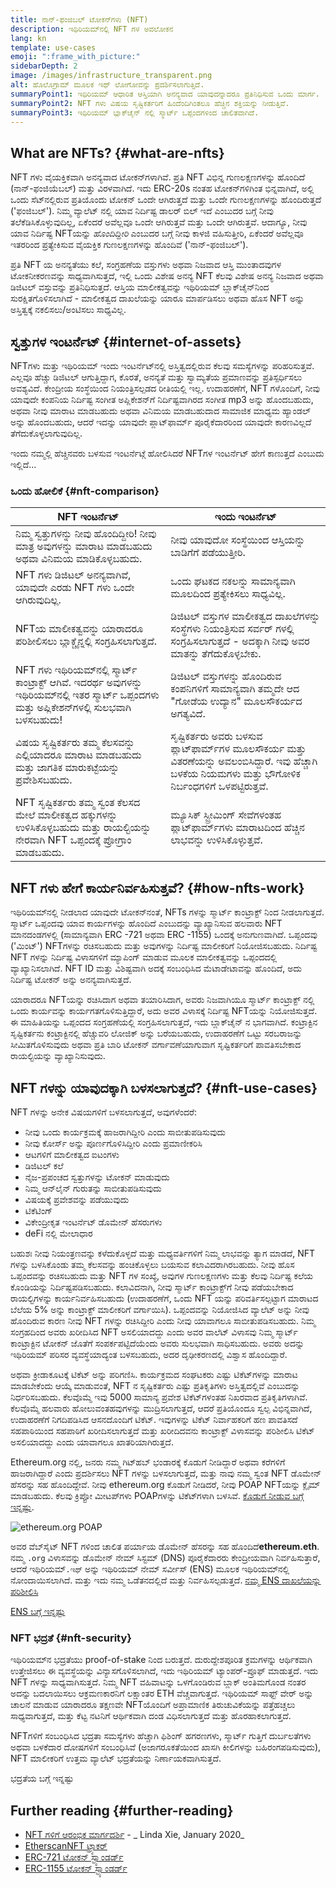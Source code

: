 ```yaml
---
title: ನಾನ್-ಫಂಜಿಬಲ್ ಟೋಕನ್‍ಗಳು (NFT)
description: ಇಥಿರಿಯಮ್‍ನಲ್ಲಿ NFT ಗಳ ಅವಲೋಕನ
lang: kn
template: use-cases
emoji: ":frame_with_picture:"
sidebarDepth: 2
image: /images/infrastructure_transparent.png
alt: ಹೊಲೊಗ್ರಾಮ್ ಮೂಲಕ ಇಥ್ ಲೋಗೋವನ್ನು ಪ್ರದರ್ಶಿಸಲಾಗುತ್ತಿದೆ.
summaryPoint1: ಇಥಿರಿಯಮ್ ಆಧಾರಿತ ಆಸ್ತಿಯಾಗಿ ಅನನ್ಯವಾದ ಯಾವುದನ್ನಾದರೂ ಪ್ರತಿನಿಧಿಸುವ ಒಂದು ಮಾರ್ಗ.
summaryPoint2: NFT ಗಳು ವಿಷಯ ಸೃಷ್ಟಿಕರ್ತರಿಗೆ ಹಿಂದೆಂದಿಗಿಂತಲೂ ಹೆಚ್ಚಿನ ಶಕ್ತಿಯನ್ನು ನೀಡುತ್ತಿವೆ.
summaryPoint3: ಇಥಿರಿಯಮ್ ಬ್ಲಾಕ್‍ಚೈನ್ ನಲ್ಲಿ ಸ್ಮಾರ್ಟ್ ಒಪ್ಪಂದಗಳಿಂದ ಚಾಲಿತವಾಗಿದೆ.
---
```


## What are NFTs? {#what-are-nfts}

NFT ಗಳು ವೈಯಕ್ತಿಕವಾಗಿ ಅನನ್ಯವಾದ ಟೋಕನ್‍ಗಳಾಗಿವೆ. ಪ್ರತಿ NFT ವಿಭಿನ್ನ ಗುಣಲಕ್ಷಣಗಳನ್ನು ಹೊಂದಿದೆ (ನಾನ್-ಫಂಜಿಯೆಬಲ್) ಮತ್ತು ವಿರಳವಾಗಿದೆ. ಇದು ERC-20s ನಂತಹ ಟೋಕನ್‍ಗಳಿಗಿಂತ ಭಿನ್ನವಾಗಿದೆ, ಅಲ್ಲಿ ಒಂದು ಸೆಟ್‍ನಲ್ಲಿರುವ ಪ್ರತಿಯೊಂದು ಟೋಕನ್ ಒಂದೇ ಆಗಿರುತ್ತದೆ ಮತ್ತು ಒಂದೇ ಗುಣಲಕ್ಷಣಗಳನ್ನು ಹೊಂದಿರುತ್ತದೆ ('ಫಂಜಿಬಲ್'). ನಿಮ್ಮ ವ್ಯಾಲೆಟ್ ನಲ್ಲಿ ಯಾವ ನಿರ್ದಿಷ್ಟ ಡಾಲರ್ ಬಿಲ್ ಇದೆ ಎಂಬುದರ ಬಗ್ಗೆ ನೀವು ತಲೆಕೆಡಿಸಿಕೊಳ್ಳುವುದಿಲ್ಲ, ಏಕೆಂದರೆ ಅವೆಲ್ಲವೂ ಒಂದೇ ಆಗಿರುತ್ತವೆ ಮತ್ತು ಒಂದೇ ಆಗಿರುತ್ತವೆ. ಆದಾಗ್ಯೂ, ನೀವು ಯಾವ ನಿರ್ದಿಷ್ಟ NFTಯನ್ನು _ಹೊಂದಿದ್ದೀರಿ_ ಎಂಬುದರ ಬಗ್ಗೆ ನೀವು ಕಾಳಜಿ ವಹಿಸುತ್ತೀರಿ, ಏಕೆಂದರೆ ಅವೆಲ್ಲವೂ ಇತರರಿಂದ ಪ್ರತ್ಯೇಕಿಸುವ ವೈಯಕ್ತಿಕ ಗುಣಲಕ್ಷಣಗಳನ್ನು ಹೊಂದಿವೆ ('ನಾನ್-ಫಂಜಿಬಲ್').

ಪ್ರತಿ NFT ಯ ಅನನ್ಯತೆಯು ಕಲೆ, ಸಂಗ್ರಹಣೆಯ ವಸ್ತುಗಳು ಅಥವಾ ನಿಜವಾದ ಆಸ್ತಿ ಮುಂತಾದವುಗಳ ಟೋಕನೀಕರಣವನ್ನು ಸಾಧ್ಯವಾಗಿಸುತ್ತದೆ, ಇಲ್ಲಿ ಒಂದು ವಿಶೇಷ ಅನನ್ಯ NFT ಕೆಲವು ವಿಶೇಷ ಅನನ್ಯ ನಿಜವಾದ ಅಥವಾ ಡಿಜಿಟಲ್ ವಸ್ತುವನ್ನು ಪ್ರತಿನಿಧಿಸುತ್ತದೆ. ಆಸ್ತಿಯ ಮಾಲೀಕತ್ವವನ್ನು ಇಥಿರಿಯಮ್ ಬ್ಲಾಕ್‍ಚೈನ್‍ನಿಂದ ಸುರಕ್ಷಿತಗೊಳಿಸಲಾಗಿದೆ - ಮಾಲೀಕತ್ವದ ದಾಖಲೆಯನ್ನು ಯಾರೂ ಮಾರ್ಪಡಿಸಲು ಅಥವಾ ಹೊಸ NFT ಅನ್ನು ಅಸ್ತಿತ್ವಕ್ಕೆ ನಕಲಿಸಲು/ಅಂಟಿಸಲು ಸಾಧ್ಯವಿಲ್ಲ.

<YouTube id="Xdkkux6OxfM" />

## ಸ್ವತ್ತುಗಳ ಇಂಟರ್ನೆಟ್ {#internet-of-assets}

NFTಗಳು ಮತ್ತು ಇಥಿರಿಯಮ್ ಇಂದು ಇಂಟರ್ನೆಟ್‍ನಲ್ಲಿ ಅಸ್ತಿತ್ವದಲ್ಲಿರುವ ಕೆಲವು ಸಮಸ್ಯೆಗಳನ್ನು ಪರಿಹರಿಸುತ್ತವೆ. ಎಲ್ಲವೂ ಹೆಚ್ಚು ಡಿಜಿಟಲ್ ಆಗುತ್ತಿದ್ದಾಗ, ಕೊರತೆ, ಅನನ್ಯತೆ ಮತ್ತು ಸ್ವಾಮ್ಯತೆಯ ಪ್ರಮಾಣವನ್ನು ಪ್ರತಿಸ್ಪರ್ಧಿಸಲು ಅವಶ್ಯವಿದೆ. ಕೇಂದ್ರೀಯ ಸಂಸ್ಥೆಯಿಂದ ನಿಯಂತ್ರಿಸಲ್ಪಡದ ರೀತಿಯಲ್ಲಿ ಇಲ್ಲ. ಉದಾಹರಣೆಗೆ, NFT ಗಳೊಂದಿಗೆ, ನೀವು ಯಾವುದೇ ಕಂಪನಿಯ ನಿರ್ದಿಷ್ಟ ಸಂಗೀತ ಅಪ್ಲಿಕೇಶನ್‌ಗೆ ನಿರ್ದಿಷ್ಟವಾಗಿರದ ಸಂಗೀತ mp3 ಅನ್ನು ಹೊಂದಬಹುದು, ಅಥವಾ ನೀವು ಮಾರಾಟ ಮಾಡಬಹುದು ಅಥವಾ ವಿನಿಮಯ ಮಾಡಬಹುದಾದ ಸಾಮಾಜಿಕ ಮಾಧ್ಯಮ ಹ್ಯಾಂಡಲ್ ಅನ್ನು ಹೊಂದಬಹುದು, ಆದರೆ ಇದನ್ನು ಯಾವುದೇ ಪ್ಲಾಟ್‌ಫಾರ್ಮ್ ಪೂರೈಕೆದಾರರಿಂದ ಯಾವುದೇ ಕಾರಣವಿಲ್ಲದೆ ತೆಗೆದುಕೊಳ್ಳಲಾಗುವುದಿಲ್ಲ.

ಇಂದು ನಮ್ಮಲ್ಲಿ ಹೆಚ್ಚಿನವರು ಬಳಸುವ ಇಂಟರ್ನೆಟ್ಗೆ ಹೋಲಿಸಿದರೆ NFTಗಳ ಇಂಟರ್ನೆಟ್ ಹೇಗೆ ಕಾಣುತ್ತದೆ ಎಂಬುದು ಇಲ್ಲಿದೆ...

### ಒಂದು ಹೋಲಿಕೆ {#nft-comparison}

| NFT ಇಂಟರ್ನೆಟ್                                                                                                                                        | ಇಂದು ಇಂಟರ್ನೆಟ್                                                                                                                                             |
| ---------------------------------------------------------------------------------------------------------------------------------------------------- | ---------------------------------------------------------------------------------------------------------------------------------------------------------- |
| ನಿಮ್ಮ ಸ್ವತ್ತುಗಳನ್ನು ನೀವು ಹೊಂದಿದ್ದೀರಿ! ನೀವು ಮಾತ್ರ ಅವುಗಳನ್ನು ಮಾರಾಟ ಮಾಡಬಹುದು ಅಥವಾ ವಿನಿಮಯ ಮಾಡಿಕೊಳ್ಳಬಹುದು.                                                | ನೀವು ಯಾವುದೋ ಸಂಸ್ಥೆಯಿಂದ ಆಸ್ತಿಯನ್ನು ಬಾಡಿಗೆಗೆ ಪಡೆಯುತ್ತೀರಿ.                                                                                                    |
| NFT ಗಳು ಡಿಜಿಟಲ್ ಅನನ್ಯವಾಗಿವೆ, ಯಾವುದೇ ಎರಡು NFT ಗಳು ಒಂದೇ ಆಗಿರುವುದಿಲ್ಲ.                                                                                  | ಒಂದು ಘಟಕದ ನಕಲನ್ನು ಸಾಮಾನ್ಯವಾಗಿ ಮೂಲದಿಂದ ಪ್ರತ್ಯೇಕಿಸಲು ಸಾಧ್ಯವಿಲ್ಲ.                                                                                             |
| NFTಯ ಮಾಲೀಕತ್ವವನ್ನು ಯಾರಾದರೂ ಪರಿಶೀಲಿಸಲು ಬ್ಲಾಕ್ಚೈನ್ನಲ್ಲಿ ಸಂಗ್ರಹಿಸಲಾಗುತ್ತದೆ.                                                                             | ಡಿಜಿಟಲ್ ವಸ್ತುಗಳ ಮಾಲೀಕತ್ವದ ದಾಖಲೆಗಳನ್ನು ಸಂಸ್ಥೆಗಳು ನಿಯಂತ್ರಿಸುವ ಸರ್ವರ್ ಗಳಲ್ಲಿ ಸಂಗ್ರಹಿಸಲಾಗುತ್ತದೆ - ಅದಕ್ಕಾಗಿ ನೀವು ಅವರ ಮಾತನ್ನು ತೆಗೆದುಕೊಳ್ಳಬೇಕು.                   |
| NFT ಗಳು ಇಥಿರಿಯಮ್‍ನಲ್ಲಿ ಸ್ಮಾರ್ಟ್ ಕಾಂಟ್ರಾಕ್ಟ್ ಆಗಿವೆ. ಇದರರ್ಥ ಅವುಗಳನ್ನು ಇಥಿರಿಯಮ್‍ನಲ್ಲಿ ಇತರ ಸ್ಮಾರ್ಟ್ ಒಪ್ಪಂದಗಳು ಮತ್ತು ಅಪ್ಲಿಕೇಶನ್‍ಗಳಲ್ಲಿ ಸುಲಭವಾಗಿ ಬಳಸಬಹುದು! | ಡಿಜಿಟಲ್ ವಸ್ತುಗಳನ್ನು ಹೊಂದಿರುವ ಕಂಪನಿಗಳಿಗೆ ಸಾಮಾನ್ಯವಾಗಿ ತಮ್ಮದೇ ಆದ "ಗೋಡೆಯ ಉದ್ಯಾನ" ಮೂಲಸೌಕರ್ಯದ ಅಗತ್ಯವಿದೆ.                                                         |
| ವಿಷಯ ಸೃಷ್ಟಿಕರ್ತರು ತಮ್ಮ ಕೆಲಸವನ್ನು ಎಲ್ಲಿಯಾದರೂ ಮಾರಾಟ ಮಾಡಬಹುದು ಮತ್ತು ಜಾಗತಿಕ ಮಾರುಕಟ್ಟೆಯನ್ನು ಪ್ರವೇಶಿಸಬಹುದು.                                                | ಸೃಷ್ಟಿಕರ್ತರು ಅವರು ಬಳಸುವ ಪ್ಲಾಟ್‍ಫಾರ್ಮ್‍ಗಳ ಮೂಲಸೌಕರ್ಯ ಮತ್ತು ವಿತರಣೆಯನ್ನು ಅವಲಂಬಿಸಿದ್ದಾರೆ. ಇವು ಹೆಚ್ಚಾಗಿ ಬಳಕೆಯ ನಿಯಮಗಳು ಮತ್ತು ಭೌಗೋಳಿಕ ನಿರ್ಬಂಧಗಳಿಗೆ ಒಳಪಟ್ಟಿರುತ್ತವೆ. |
| NFT ಸೃಷ್ಟಿಕರ್ತರು ತಮ್ಮ ಸ್ವಂತ ಕೆಲಸದ ಮೇಲೆ ಮಾಲೀಕತ್ವದ ಹಕ್ಕುಗಳನ್ನು ಉಳಿಸಿಕೊಳ್ಳಬಹುದು ಮತ್ತು ರಾಯಲ್ಟಿಯನ್ನು ನೇರವಾಗಿ NFT ಒಪ್ಪಂದಕ್ಕೆ ಪ್ರೋಗ್ರಾಂ ಮಾಡಬಹುದು.           | ಮ್ಯೂಸಿಕ್ ಸ್ಟ್ರೀಮಿಂಗ್ ಸೇವೆಗಳಂತಹ ಪ್ಲಾಟ್‍ಫಾರ್ಮ್‍ಗಳು ಮಾರಾಟದಿಂದ ಹೆಚ್ಚಿನ ಲಾಭವನ್ನು ಉಳಿಸಿಕೊಳ್ಳುತ್ತವೆ.                                                              |

## NFT ಗಳು ಹೇಗೆ ಕಾರ್ಯನಿರ್ವಹಿಸುತ್ತವೆ? {#how-nfts-work}

ಇಥಿರಿಯಮ್‍ನಲ್ಲಿ ನೀಡಲಾದ ಯಾವುದೇ ಟೋಕನ್‍ನಂತೆ, NFTs ಗಳನ್ನು ಸ್ಮಾರ್ಟ್ ಕಾಂಟ್ರಾಕ್ಟ್ ನಿಂದ ನೀಡಲಾಗುತ್ತದೆ. ಸ್ಮಾರ್ಟ್ ಒಪ್ಪಂದವು ಯಾವ ಕಾರ್ಯಗಳನ್ನು ಹೊಂದಿದೆ ಎಂಬುದನ್ನು ವ್ಯಾಖ್ಯಾನಿಸುವ ಹಲವಾರು NFT ಮಾನದಂಡಗಳಲ್ಲಿ (ಸಾಮಾನ್ಯವಾಗಿ ERC -721 ಅಥವಾ ERC -1155) ಒಂದಕ್ಕೆ ಅನುಗುಣವಾಗಿದೆ. ಒಪ್ಪಂದವು ('ಮಿಂಟ್') NFTಗಳನ್ನು ರಚಿಸಬಹುದು ಮತ್ತು ಅವುಗಳನ್ನು ನಿರ್ದಿಷ್ಟ ಮಾಲೀಕರಿಗೆ ನಿಯೋಜಿಸಬಹುದು. ನಿರ್ದಿಷ್ಟ NFT ಗಳನ್ನು ನಿರ್ದಿಷ್ಟ ವಿಳಾಸಗಳಿಗೆ ಮ್ಯಾಪಿಂಗ್ ಮಾಡುವ ಮೂಲಕ ಮಾಲೀಕತ್ವವನ್ನು ಒಪ್ಪಂದದಲ್ಲಿ ವ್ಯಾಖ್ಯಾನಿಸಲಾಗಿದೆ. NFT ID ಮತ್ತು ವಿಶಿಷ್ಟವಾಗಿ ಅದಕ್ಕೆ ಸಂಬಂಧಿಸಿದ ಮೆಟಾಡೇಟಾವನ್ನು ಹೊಂದಿದೆ, ಅದು ನಿರ್ದಿಷ್ಟ ಟೋಕನ್ ಅನ್ನು ಅನನ್ಯವಾಗಿಸುತ್ತದೆ.

ಯಾರಾದರೂ NFTಯನ್ನು ರಚಿಸಿದಾಗ ಅಥವಾ ತಯಾರಿಸಿದಾಗ, ಅವರು ನಿಜವಾಗಿಯೂ ಸ್ಮಾರ್ಟ್ ಕಾಂಟ್ರಾಕ್ಟ್ ನಲ್ಲಿ ಒಂದು ಕಾರ್ಯವನ್ನು ಕಾರ್ಯಗತಗೊಳಿಸುತ್ತಿದ್ದಾರೆ, ಅದು ಅವರ ವಿಳಾಸಕ್ಕೆ ನಿರ್ದಿಷ್ಟ NFTಯನ್ನು ನಿಯೋಜಿಸುತ್ತದೆ. ಈ ಮಾಹಿತಿಯನ್ನು ಒಪ್ಪಂದದ ಸಂಗ್ರಹಣೆಯಲ್ಲಿ ಸಂಗ್ರಹಿಸಲಾಗುತ್ತದೆ, ಇದು ಬ್ಲಾಕ್‍ಚೈನ್ ನ ಭಾಗವಾಗಿದೆ. ಕಂಟ್ರಾಕ್ಟಿನ ಸೃಷ್ಟಿಕರ್ತನು ಕಂಟ್ರಾಕ್ಟಿನಲ್ಲಿ ಹೆಚ್ಚುವರಿ ಲೋಜಿಕ್ ಅನ್ನು ಬರೆಯಬಹುದು, ಉದಾಹರಣೆಗೆ ಒಟ್ಟು ಸರಬರಾಜನ್ನು ಸೀಮಿತಗೊಳಿಸುವುದು ಅಥವಾ ಪ್ರತಿ ಬಾರಿ ಟೋಕನ್ ವರ್ಗಾವಣೆಯಾಗುವಾಗ ಸೃಷ್ಟಿಕರ್ತರಿಗೆ ಪಾವತಿಸಬೇಕಾದ ರಾಯಲ್ಟಿಯನ್ನು ವ್ಯಾಖ್ಯಾನಿಸುವುದು.

## NFT ಗಳನ್ನು ಯಾವುದಕ್ಕಾಗಿ ಬಳಸಲಾಗುತ್ತದೆ? {#nft-use-cases}

NFT ಗಳನ್ನು ಅನೇಕ ವಿಷಯಗಳಿಗೆ ಬಳಸಲಾಗುತ್ತದೆ, ಅವುಗಳೆಂದರೆ:

- ನೀವು ಒಂದು ಕಾರ್ಯಕ್ರಮಕ್ಕೆ ಹಾಜರಾಗಿದ್ದೀರಿ ಎಂದು ಸಾಬೀತುಪಡಿಸುವುದು
- ನೀವು ಕೋರ್ಸ್ ಅನ್ನು ಪೂರ್ಣಗೊಳಿಸಿದ್ದೀರಿ ಎಂದು ಪ್ರಮಾಣೀಕರಿಸಿ
- ಆಟಗಳಿಗೆ ಮಾಲೀಕತ್ವದ ಐಟಂಗಳು
- ಡಿಜಿಟಲ್ ಕಲೆ
- ನೈಜ-ಪ್ರಪಂಚದ ಸ್ವತ್ತುಗಳನ್ನು ಟೋಕನ್ ಮಾಡುವುದು
- ನಿಮ್ಮ ಆನ್‍ಲೈನ್ ಗುರುತನ್ನು ಸಾಬೀತುಪಡಿಸುವುದು
- ವಿಷಯಕ್ಕೆ ಪ್ರವೇಶವನ್ನು ಪಡೆಯುವುದು
- ಟಿಕೆಟಿಂಗ್
- ವಿಕೇಂದ್ರೀಕೃತ ಇಂಟರ್ನೆಟ್ ಡೊಮೇನ್ ಹೆಸರುಗಳು
- deFi ನಲ್ಲಿ ಮೇಲಾಧಾರ

ಬಹುಶಃ ನೀವು ನಿಯಂತ್ರಣವನ್ನು ಕಳೆದುಕೊಳ್ಳದೆ ಮತ್ತು ಮಧ್ಯವರ್ತಿಗಳಿಗೆ ನಿಮ್ಮ ಲಾಭವನ್ನು ತ್ಯಾಗ ಮಾಡದೆ, NFT ಗಳನ್ನು ಬಳಸಿಕೊಂಡು ತಮ್ಮ ಕೆಲಸವನ್ನು ಹಂಚಿಕೊಳ್ಳಲು ಬಯಸುವ ಕಲಾವಿದರಾಗಿರಬಹುದು. ನೀವು ಹೊಸ ಒಪ್ಪಂದವನ್ನು ರಚಿಸಬಹುದು ಮತ್ತು NFT ಗಳ ಸಂಖ್ಯೆ, ಅವುಗಳ ಗುಣಲಕ್ಷಣಗಳು ಮತ್ತು ಕೆಲವು ನಿರ್ದಿಷ್ಟ ಕಲೆಯ ಕೊಂಡಿಯನ್ನು ನಿರ್ದಿಷ್ಟಪಡಿಸಬಹುದು. ಕಲಾವಿದನಾಗಿ, ನೀವು ಸ್ಮಾರ್ಟ್ ಕಾಂಟ್ರಾಕ್ಟ್‌ಗೆ ನೀವು ಪಡೆಯಬೇಕಾದ ರಾಯಲ್ಟಿಗಳನ್ನು ಕಾರ್ಯನಿರ್ವಹಿಸಬಹುದು (ಉದಾಹರಣೆಗೆ, ಒಂದು NFT ಯನ್ನು ಪರಿವರ್ತಿಸಲ್ಪಟ್ಟಾಗ ಮಾರಾಟದ ಬೆಲೆಯ 5% ಅನ್ನು ಕಾಂಟ್ರಾಕ್ಟ್ ಮಾಲೀಕರಿಗೆ ವರ್ಗಾಯಿಸಿ). ಒಪ್ಪಂದವನ್ನು ನಿಯೋಜಿಸಿದ ವ್ಯಾಲೆಟ್ ಅನ್ನು ನೀವು ಹೊಂದಿರುವ ಕಾರಣ ನೀವು NFT ಗಳನ್ನು ರಚಿಸಿದ್ದೀರಿ ಎಂದು ನೀವು ಯಾವಾಗಲೂ ಸಾಬೀತುಪಡಿಸಬಹುದು. ನಿಮ್ಮ ಸಂಗ್ರಹದಿಂದ ಅವರು ಖರೀದಿಸಿದ NFT ಅಸಲಿಯಾದದ್ದು ಎಂದು ಅವರ ವಾಲೆಟ್ ವಿಳಾಸವು ನಿಮ್ಮ ಸ್ಮಾರ್ಟ್ ಕಾಂಟ್ರಾಕ್ಟಿನ ಟೋಕನ್‌ ಜೊತೆಗೆ ಸಂಪರ್ಕಪಟ್ಟಿದೆಯೆಂದು ಅವರು ಸುಲಭವಾಗಿ ಸಾಧಿಸಬಹುದು. ಅವರು ಅದನ್ನು ಇಥಿರಿಯಮ್ ಪರಿಸರ ವ್ಯವಸ್ಥೆಯಾದ್ಯಂತ ಬಳಸಬಹುದು, ಅದರ ದೃಢೀಕರಣದಲ್ಲಿ ವಿಶ್ವಾಸ ಹೊಂದಿದ್ದಾರೆ.

ಅಥವಾ ಕ್ರೀಡಾಕೂಟಕ್ಕೆ ಟಿಕೆಟ್ ಅನ್ನು ಪರಿಗಣಿಸಿ. ಕಾರ್ಯಕ್ರಮದ ಸಂಘಟಕರು ಎಷ್ಟು ಟಿಕೆಟ್‌ಗಳನ್ನು ಮಾರಾಟ ಮಾಡಬೇಕೆಂದು ಆಯ್ಕೆ ಮಾಡುವಂತೆ, NFT ನ ಸೃಷ್ಟಿಕರ್ತರು ಎಷ್ಟು ಪ್ರತಿಕೃತಿಗಳು ಅಸ್ತಿತ್ವದಲ್ಲಿವೆ ಎಂಬುದನ್ನು ನಿರ್ಧರಿಸಬಹುದು. ಕೆಲವೊಮ್ಮೆ ಇವು 5000 ಸಾಮಾನ್ಯ ಪ್ರವೇಶ ಟಿಕೆಟ್‌ಗಳಂತಹ ನಿಖರವಾದ ಪ್ರತಿಕೃತಿಗಳಾಗಿವೆ. ಕೆಲವೊಮ್ಮೆ ಹಲವಾರು ಹೋಲುವಂತಹವುಗಳನ್ನು ಮುದ್ರಿಸಲಾಗುತ್ತದೆ, ಆದರೆ ಪ್ರತಿಯೊಂದೂ ಸ್ವಲ್ಪ ವಿಭಿನ್ನವಾಗಿದೆ, ಉದಾಹರಣೆಗೆ ನಿಗದಿಪಡಿಸಿದ ಆಸನದೊಂದಿಗೆ ಟಿಕೆಟ್. ಇವುಗಳನ್ನು ಟಿಕೆಟ್ ನಿರ್ವಾಹಕರಿಗೆ ಹಣ ಪಾವತಿಸದೆ ಸಹಪಾಠಿಯಿಂದ ಸಹಪಾಠಿಗೆ ಖರೀದಿಸಲಾಗುತ್ತದೆ ಮತ್ತು ಖರೀದಿದವನು ಕಾಂಟ್ರಾಕ್ಟ್ ವಿಳಾಸವನ್ನು ಪರಿಶೀಲಿಸಿ ಟಿಕೆಟ್ ಅಸಲಿಯಾದದ್ದು ಎಂದು ಯಾವಾಗಲೂ ಖಾತರಿಯಾಗಿರುತ್ತದೆ.

Ethereum.org ನಲ್ಲಿ, ಜನರು ನಮ್ಮ ಗಿಟ್‍ಹಬ್ ಭಂಡಾರಕ್ಕೆ ಕೊಡುಗೆ ನೀಡಿದ್ದಾರೆ ಅಥವಾ ಕರೆಗಳಿಗೆ ಹಾಜರಾಗಿದ್ದಾರೆ ಎಂದು ಪ್ರದರ್ಶಿಸಲು NFT ಗಳನ್ನು ಬಳಸಲಾಗುತ್ತದೆ, ಮತ್ತು ನಾವು ನಮ್ಮ ಸ್ವಂತ NFT ಡೊಮೇನ್ ಹೆಸರನ್ನು ಸಹ ಹೊಂದಿದ್ದೇವೆ. ನೀವು ethereum.org ಕೊಡುಗೆ ನೀಡಿದರೆ, ನೀವು POAP NFTಯನ್ನು ಕ್ಲೈಮ್ ಮಾಡಬಹುದು. ಕೆಲವು ಕ್ರಿಪ್ಟೋ ಮೀಟಪ್‍ಗಳು POAPಗಳನ್ನು ಟಿಕೆಟ್‍ಗಳಾಗಿ ಬಳಸಿವೆ. [ಕೊಡುಗೆ ನೀಡುವ ಬಗ್ಗೆ ಇನ್ನಷ್ಟು](/contributing/#poap).

![ethereum.org POAP](./poap.png)

ಅವರ ವೆಬ್‍ಸೈಟ್ NFT ಗಳಿಂದ ಚಾಲಿತ ಪರ್ಯಾಯ ಡೊಮೇನ್ ಹೆಸರನ್ನು ಸಹ ಹೊಂದಿದೆ**ethereum.eth**. ನಮ್ಮ `.org` ವಿಳಾಸವನ್ನು ಡೊಮೇನ್ ನೇಮ್ ಸಿಸ್ಟಮ್ (DNS) ಪೂರೈಕೆದಾರರು ಕೇಂದ್ರೀಯವಾಗಿ ನಿರ್ವಹಿಸುತ್ತಾರೆ, ಆದರೆ ಇಥಿರಿಯಮ್`.ಇಥ್` ಅನ್ನು ಇಥಿರಿಯಮ್ ನೇಮ್ ಸರ್ವೀಸ್ (ENS) ಮೂಲಕ ಇಥಿರಿಯಮ್‍ನಲ್ಲಿ ನೋಂದಾಯಿಸಲಾಗಿದೆ. ಮತ್ತು ಇದು ನಮ್ಮ ಒಡೆತನದಲ್ಲಿದೆ ಮತ್ತು ನಿರ್ವಹಿಸಲ್ಪಡುತ್ತದೆ. [ನಮ್ಮ ENS ದಾಖಲೆಯನ್ನು ಪರಿಶೀಲಿಸಿ](https://app.ens.domains/name/ethereum.eth)

[ENS ಬಗ್ಗೆ ಇನ್ನಷ್ಟು](https://app.ens.domains)

<Divider />

### NFT ಭದ್ರತೆ {#nft-security}

ಇಥಿರಿಯಮ್‍ನ ಭದ್ರತೆಯು proof-of-stake ನಿಂದ ಬರುತ್ತದೆ. ದುರುದ್ದೇಶಪೂರಿತ ಕ್ರಮಗಳನ್ನು ಆರ್ಥಿಕವಾಗಿ ಉತ್ತೇಜಿಸಲು ಈ ವ್ಯವಸ್ಥೆಯನ್ನು ವಿನ್ಯಾಸಗೊಳಿಸಲಾಗಿದೆ, ಇದು ಇಥಿರಿಯಮ್ ಟ್ಯಾಂಪರ್-ಪ್ರೂಫ್ ಮಾಡುತ್ತದೆ. ಇದು NFT ಗಳನ್ನು ಸಾಧ್ಯವಾಗಿಸುತ್ತದೆ. ನಿಮ್ಮ NFT ವಹಿವಾಟನ್ನು ಒಳಗೊಂಡಿರುವ ಬ್ಲಾಕ್ ಅಂತಿಮಗೊಂಡ ನಂತರ ಅದನ್ನು ಬದಲಾಯಿಸಲು ಆಕ್ರಮಣಕಾರನಿಗೆ ಲಕ್ಷಾಂತರ ETH ವೆಚ್ಚವಾಗುತ್ತದೆ. ಇಥಿರಿಯಮ್ ಸಾಫ್ಟ್ ವೇರ್ ಅನ್ನು ಚಾಲನೆ ಮಾಡುವ ಯಾರಾದರೂ ತಕ್ಷಣವೇ NFTಯೊಂದಿಗೆ ಅಪ್ರಾಮಾಣಿಕ ತಿರುಚುವಿಕೆಯನ್ನು ಪತ್ತೆಹಚ್ಚಲು ಸಾಧ್ಯವಾಗುತ್ತದೆ, ಮತ್ತು ಕೆಟ್ಟ ನಟನಿಗೆ ಆರ್ಥಿಕವಾಗಿ ದಂಡ ವಿಧಿಸಲಾಗುತ್ತದೆ ಮತ್ತು ಹೊರಹಾಕಲಾಗುತ್ತದೆ.

NFTಗಳಿಗೆ ಸಂಬಂಧಿಸಿದ ಭದ್ರತಾ ಸಮಸ್ಯೆಗಳು ಹೆಚ್ಚಾಗಿ ಫಿಶಿಂಗ್ ಹಗರಣಗಳು, ಸ್ಮಾರ್ಟ್ ಗುತ್ತಿಗೆ ದುರ್ಬಲತೆಗಳು ಅಥವಾ ಬಳಕೆದಾರ ದೋಷಗಳಿಗೆ ಸಂಬಂಧಿಸಿವೆ (ಅಜಾಗರೂಕತೆಯಿಂದ ಖಾಸಗಿ ಕೀಲಿಗಳನ್ನು ಬಹಿರಂಗಪಡಿಸುವುದು), NFT ಮಾಲೀಕರಿಗೆ ಉತ್ತಮ ವ್ಯಾಲೆಟ್ ಭದ್ರತೆಯನ್ನು ನಿರ್ಣಾಯಕವಾಗಿಸುತ್ತದೆ.

<ButtonLink to="/security/">
  ಭದ್ರತೆಯ ಬಗ್ಗೆ ಇನ್ನಷ್ಟು
</ButtonLink>

## Further reading {#further-reading}

- [NFT ಗಳಿಗೆ ಆರಂಭಿಕ ಮಾರ್ಗದರ್ಶಿ](https://linda.mirror.xyz/df649d61efb92c910464a4e74ae213c4cab150b9cbcc4b7fb6090fc77881a95d) - _ Linda Xie, January 2020_
- [EtherscanNFT ಟ್ರ್ಯಾಕರ್](https://etherscan.io/nft-top-contracts)
- [ERC-721 ಟೋಕನ್ ಸ್ಟ್ಯಾಂಡರ್ಡ್](/developers/docs/standards/tokens/erc-721/)
- [ERC-1155 ಟೋಕನ್ ಸ್ಟ್ಯಾಂಡರ್ಡ್](/developers/docs/standards/tokens/erc-1155/)

<Divider />

<QuizWidget quizKey="nfts" />
